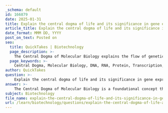 ```yaml
---
_schema: default
id: 166879
date: 2025-01-31
title: Explain the central dogma of life and its significance in gene expression and cellular function.
article_title: Explain the central dogma of life and its significance in gene expression and cellular function.
date_format: MMM DD, YYYY
post_on_text: Posted on
seo:
  title: QuickTakes | Biotechnology
  page_description: >-
    The Central Dogma of Molecular Biology explains the flow of genetic information from DNA to RNA to Protein, highlighting its significance in gene expression, cellular functions, and the understanding of genetic diseases.
  page_keywords: >-
    Central Dogma, Molecular Biology, DNA, RNA, Protein, Transcription, Translation, Gene Expression, Cellular Function, Genetic Information, mRNA, Ribosomes, tRNA, Enzymes, Homeostasis, Mutations, Genetics, Disease, Protein Synthesis
author: QuickTakes
question: >-
    Explain the central dogma of life and its significance in gene expression and cellular function.
answer: >-
    The Central Dogma of Molecular Biology is a foundational concept that describes the flow of genetic information within a biological system, summarized as DNA → RNA → Protein. This process is crucial for understanding how genetic information is stored, expressed, and utilized in living organisms.\n\n### Key Steps in the Central Dogma:\n\n1. **Transcription (DNA to RNA)**:\n   - In this initial step, the genetic information encoded in DNA is transcribed into messenger RNA (mRNA). This occurs in the nucleus of eukaryotic cells, where the DNA is located. The enzyme RNA polymerase binds to the DNA at a specific region (the promoter) and synthesizes a complementary RNA strand based on the DNA template. The resulting mRNA molecule carries the genetic instructions from the DNA.\n\n2. **Translation (RNA to Protein)**:\n   - The mRNA is then transported from the nucleus to the cytoplasm, where it is translated into a protein by ribosomes. During translation, the ribosome reads the sequence of codons (three-nucleotide sequences) in the mRNA and assembles the corresponding amino acids into a polypeptide chain, ultimately folding into a functional protein. Transfer RNA (tRNA) molecules play a critical role in this process by bringing the appropriate amino acids to the ribosome.\n\n### Significance in Gene Expression and Cellular Function:\n\n- **Gene Expression**: The Central Dogma illustrates how genes are expressed to produce proteins, which are essential for various cellular functions. Proteins serve as enzymes, structural components, signaling molecules, and play roles in immune responses, among other functions. The regulation of gene expression is vital for cellular differentiation, development, and response to environmental changes.\n\n- **Cellular Function**: The proteins produced as a result of the Central Dogma are responsible for carrying out the majority of cellular processes. For instance, enzymes catalyze biochemical reactions, while structural proteins provide support and shape to cells. The proper functioning of these proteins is crucial for maintaining homeostasis and enabling organisms to adapt to their surroundings.\n\n- **Understanding Diseases**: The Central Dogma framework is also significant in the context of genetics and disease. Mutations in DNA can lead to changes in mRNA and, consequently, in protein structure and function, which may result in various diseases. Understanding these processes allows researchers to develop targeted therapies and interventions.\n\nIn summary, the Central Dogma of Molecular Biology is a critical concept that explains how genetic information is transferred from DNA to RNA and ultimately to proteins, highlighting its importance in gene expression and the overall functioning of cells. This framework is essential for advancing our understanding of molecular biology, genetics, and the mechanisms underlying health and disease.
subject: Biotechnology
file_name: explain-the-central-dogma-of-life-and-its-significance-in-gene-expression-and-cellular-function.md
url: /learn/biotechnology/questions/explain-the-central-dogma-of-life-and-its-significance-in-gene-expression-and-cellular-function
---
```


&nbsp;